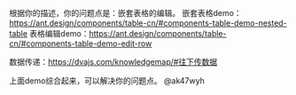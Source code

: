 根据你的描述，你的问题点是：嵌套表格的编辑。
嵌套表格demo：https://ant.design/components/table-cn/#components-table-demo-nested-table
表格编辑demo：https://ant.design/components/table-cn/#components-table-demo-edit-row

数据传递：https://dvajs.com/knowledgemap/#往下传数据

上面demo综合起来，可以解决你的问题点。
@ak47wyh
